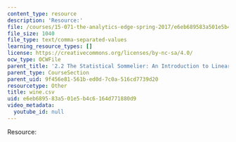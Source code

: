 ```yaml
---
content_type: resource
description: 'Resource:'
file: /courses/15-071-the-analytics-edge-spring-2017/e6eb689583a501e5b4c6164d771880d9_wine.csv
file_size: 1040
file_type: text/comma-separated-values
learning_resource_types: []
license: https://creativecommons.org/licenses/by-nc-sa/4.0/
ocw_type: OCWFile
parent_title: '2.2 The Statistical Sommelier: An Introduction to Linear Regression'
parent_type: CourseSection
parent_uid: 9f456e81-561b-ed0d-7c0a-516cd7739d20
resourcetype: Other
title: wine.csv
uid: e6eb6895-83a5-01e5-b4c6-164d771880d9
video_metadata:
  youtube_id: null
---
```

Resource: